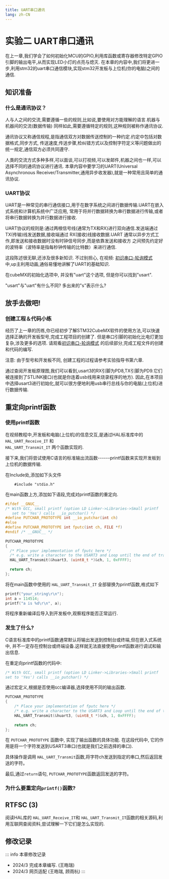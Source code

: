 ```yaml
---
title: UART串口通讯
lang: zh-CN
---
```


# 实验二 UART串口通讯

在上一章,我们学会了如何初始化MCU的GPIO,利用库函数或寄存器修改特定GPIO引脚的输出电平,从而实现LED小灯的点亮与熄灭.
在本章的内容中,我们将更进一步,利用stm32的uart串口通信模块,实现stm32开发板与上位机(你的电脑)之间的通信.

## 知识准备

### 什么是通讯协议？

人与人之间的交流,需要遵循一些的规则,比如说,要使用对方能理解的语言.机器与机器间的交流(数据传输)
同样如此,需要遵循特定的规则,这种规则被称作通讯协议.

通讯协议又称通信规程,是指通信双方对数据传送控制的一种约定.约定中包括对数据格式,同步方式,
传送速度,传送步骤,检纠错方式以及控制字符定义等问题做出的统一规定,通信双方必须共同遵守.

人类的交流方式多种多样,可以面谈,可以打视频,可以发邮件,机器之间也一样,可以选择不同的通讯协议进行通讯.
本章内容中要学习的UART(Universal Asynchronous
Receiver/Transmitter,通用异步收发器),就是一种常用且简单的通讯协议.

### UART协议

UART是一种常见的串行通信接口,用于在数字系统之间进行数据传输.UART在嵌入式系统和计算机系统中广泛应用,
常用于将并行数据转换为串行数据进行传输,或者将串行数据转换为并行数据进行接收.

UART协议的规则是:通过两根信号线(通常为TX和RX)进行双向通信.发送端通过TX(传输)线发送数据,接收端通过
RX(接收)线接收数据.UART
通常以异步方式工作,即发送和接收数据时没有时钟信号同步,而是依靠发送和接收方
之间预先约定好的波特率（波特率是指每秒钟传输的比特数）来进行通信.

这段陈述很无聊,还涉及很多新知识. 不过别担心, 在视频:
[初识串口-轮询模式](https://www.bilibili.com/video/BV1Na4y1T7VQ/?spm_id_from=333.788&vd_source=a4cd8065d89f5e61e0854dbe3297fa49)
中,up主利用动画,通俗易懂地讲解了UART的基础知识.

在cubeMX的初始化选项中, 并没有"uart"这个选项, 但是你可以找到"usart".

"usart"与"uart"有什么不同? 多出来的"s"表示什么?

## 放手去做吧!

### 创建工程＆代码小练

经历了上一章的历练,你已经初步了解STM32CubeMX软件的使用方法,可以快速选择正确的开发板型号,完成工程项目的创建了.
但是串口引脚的初始化比电灯更加复杂,涉及更多的选项.
请观看[初识串口-轮询模式](https://www.bilibili.com/video/BV1Na4y1T7VQ/?spm_id_from=333.788&vd_source=a4cd8065d89f5e61e0854dbe3297fa49)
的后续部分,完成工程文件的创建和代码的编写.

注意: 由于型号和开发板不同, 创建工程的过程请参考实验指导书第六章.

通过查阅开发板原理图,我们可以看到,usart3的RX引脚为PD8,TX引脚为PD9.它们被连接到了STLINK接口(也就是你连着usb线用来烧录程序的地方).
因此,在本项目中选择usart3进行初始化,就可以很方便地利用usb串行总线与你的电脑(上位机)进行数据传输.

## 重定向printf函数

### 使用printf函数

在视频教程中,开发板和电脑(上位机)的信息交互,是通过HAL标准库中的
`HAL_UART_Receive_IT` 和\
`HAL_UART_Transmit_IT` 两个函数实现的.

接下来,我们将尝试使用C语言的标准输出流函数------printf函数来实现开发板到上位机的数据传输.

在Include处,添加如下头文件

        #include "stdio.h" 

在main函数上方,添加如下语段,完成对printf函数的重定向.
```C
#ifdef __GNUC__ 
/* With GCC, small printf (option LD Linker->Libraries->Small printf 
   set to 'Yes') calls __io_putchar() */ 
#define PUTCHAR_PROTOTYPE int __io_putchar(int ch) 
#else 
#define PUTCHAR_PROTOTYPE int fputc(int ch, FILE *f) 
#endif /* __GNUC__ */ 
 
PUTCHAR_PROTOTYPE 
{ 
  /* Place your implementation of fputc here */ 
  /* e.g. write a character to the USART3 and Loop until the end of transmission */ 
  HAL_UART_Transmit(&huart3, (uint8_t *)&ch, 1, 0xFFFF); 
 
  return ch; 
};
```
将在main函数中使用的 `HAL_UART_Transmit_IT`
全部替换为printf函数,格式如下
```c
printf("your_string\r\n");
int a = 114514;
printf("a is %d\r\n", a);
```
将程序重新编译后导入到开发板中,观察程序能否正常运行.

### 发生了什么?

C语言标准库中的printf函数通常默认将输出发送到控制台或终端,但在嵌入式系统中,
并不一定存在控制台或终端设备.这样就无法直接使用printf函数进行调试和输出信息.

在重定向printf函数的代码中:
```C
/* With GCC, small printf (option LD Linker->Libraries->Small printf 
set to 'Yes') calls __io_putchar() */
```
通过宏定义,根据是否使用`GCC`编译器,选择使用不同的输出函数.
```C
PUTCHAR_PROTOTYPE 
{ 
    /* Place your implementation of fputc here */ 
    /* e.g. write a character to the USART3 and Loop until the end of transmission */ 
    HAL_UART_Transmit(&huart3, (uint8_t *)&ch, 1, 0xFFFF); 
 
    return ch; 
}; 
```
在 `PUTCHAR_PROTOTYPE` 函数中, 实现了输出函数的具体功能. 在这段代码中,
它的作用是将一个字符发送到USART3串口(也就是我们之前选择的串口).

具体操作是调用
`HAL_UART_Transmit`函数,将字符ch发送到指定的串口,然后返回发送的字符。

最后,通过`return`语句, `PUTCHAR_PROTOTYPE`函数返回发送的字符。

### 为什么要重定向`printf()`函数?

## RTFSC (3)

阅读HAL库的 `HAL_UART_Receive_IT`和
`HAL_UART_Transmit_IT`函数的相关源码,利用互联网查阅资料,尝试理解一下它们是怎么实现的.


## 修改记录
::: info 本章修改记录
- 2024/3 完成本章编写. (王皓瑞)
- 2024/3 网页适配 (王皓瑞, 顾雨杭)
:::
